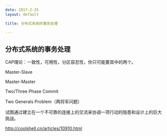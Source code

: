 ```yaml
---
date: 2017-2-25
layout: default

title: 分布式系统的事务处理

---
```


## 分布式系统的事务处理


CAP理论：一致性，可用性，分区容忍性，你只可能要其中的两个。


Master-Slave

Master-Master

Two/Three Phase Commit

Two Generals Problem（两将军问题）

试图通过建立在一个不可靠的连接上的交流来协调一项行动的隐患和设计上的巨大挑战。

http://coolshell.cn/articles/10910.html




    


